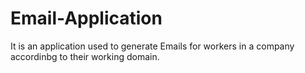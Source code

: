 # Email-Application
It is an application used to generate Emails for workers in a company accordinbg to their working domain.
